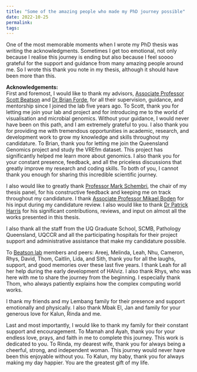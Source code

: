 ```yaml
---
title: "Some of the amazing people who made my PhD journey possible"
date: 2022-10-25
permalink:
tags:
---
```


One of the most memorable moments when I wrote my PhD thesis was writing the acknowledgments. Sometimes I get too emotional, not only because I realise this journey is ending but also because I feel soooo grateful for the support and guidance from many amazing people around me. So I wrote this thank you note in my thesis, although it should have been more than this.

**Acknowledgements:**  
First and foremost, I would like to thank my advisors, [Associate Professor Scott Beatson](https://scholar.google.com.au/citations?hl=en&user=MOdSebYAAAAJ) and [Dr Brian Forde](https://scholar.google.com.au/citations?user=tmgD5hkAAAAJ&hl=en), for all their supervision, guidance, and mentorship since I joined the lab five years ago. To Scott, thank you for letting me join your lab and project and for introducing me to the world of visualisation and microbial genomics. Without your guidance, I would never have been on this path, and I am extremely grateful to you. I also thank you for providing me with tremendous opportunities in academic, research, and development work to grow my knowledge and skills throughout my candidature. To Brian, thank you for letting me join the Queensland Genomics project and study the VREfm dataset. This project has significantly helped me learn more about genomics. I also thank you for your constant presence, feedback, and all the priceless discussions that greatly improve my research and coding skills. To both of you, I cannot thank you enough for sharing this incredible scientific journey.

I also would like to greatly thank [Professor Mark Schembri](https://scholar.google.com.au/citations?user=ITBy6dQAAAAJ&hl=en), the chair of my thesis panel, for his constructive feedback and keeping me on track throughout my candidature. I thank [Associate Professor Mikael Boden](https://scholar.google.com.au/citations?hl=en&user=c94OdU0AAAAJ) for his input during my candidature review. I also would like to thank [Dr Patrick Harris](https://scholar.google.com.au/citations?hl=en&user=RDMNW5IAAAAJ) for his significant contributions, reviews, and input on almost all the works presented in this thesis.

I also thank all the staff from the UQ Graduate School, SCMB, Pathology Queensland, UQCCR and all the participating hospitals for their project support and administrative assistance that make my candidature possible.

To [Beatson lab](https://beatsonlab.com) members and peers: Areej, Melinda, Leah, Nhu, Cameron, Rhys, David, Thom, Caitlin, Lida, and Sith, thank you for all the laughs, support, and good memories over these last five years. I thank Leah for all her help during the early development of HAIviz. I also thank Rhys, who was here with me to share the journey from the beginning. I especially thank Thom, who always patiently explains how the complex computing world works.

I thank my friends and my Lembang family for their presence and support emotionally and physically. I also thank Mbak El, Jan and family for your generous love for Kalun, Rinda and me.

Last and most importantly, I would like to thank my family for their constant support and encouragement. To Mamah and Ayah, thank you for your endless love, prays, and faith in me to complete this journey. This work is dedicated to you. To Rinda, my dearest wife, thank you for always being a cheerful, strong, and independent woman. This journey would never have been this enjoyable without you. To Kalun, my baby, thank you for always making my day happier. You are the greatest gift of my life.

